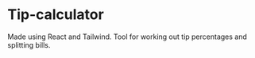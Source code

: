# Tip-calculator
Made using React and Tailwind.
Tool for working out tip percentages and splitting bills.
